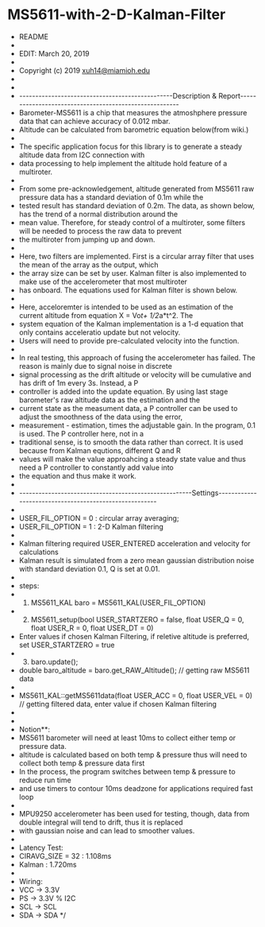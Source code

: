# MS5611-with-2-D-Kalman-Filter


 * README
 * 
 * EDIT: March 20, 2019
 * 
 * Copyright (c) 2019 <xuh14@miamioh.edu>
 *
 *
 * ------------------------------------------------Description & Report-------------------------------------------------------
 * Barometer-MS5611 is a chip that measures the atmoshphere pressure data that can achieve accuracy of 0.012 mbar.
 * Altitude can be calculated from barometric equation below(from wiki.)
 *
 * The specific application focus for this library is to generate a steady altitude data from I2C connection with 
 * data processing to help implement the altitude hold feature of a multiroter. 
 * 
 * From some pre-acknowledgement, altitude generated from MS5611 raw pressure data has a standard deviation of 0.1m while the
 * tested result has standard deviation of 0.2m. The data, as shown below, has the trend of a normal distribution around the 
 * mean value. Therefore, for steady control of a multiroter, some filters will be needed to process the raw data to prevent
 * the multiroter from jumping up and down. 
 *
 * Here, two filters are implemented. First is a circular array filter that uses the mean of the array as the output, which
 * the array size can be set by user. Kalman filter is also implemented to make use of the accelerometer that most multiroter
 * has onboard. The equations used for Kalman filter is shown below. 
 *
 * Here, acceloremter is intended to be used as an estimation of the current altitude from equation X = Vo*t+ 1/2*a*t^2. The 
 * system equation of the Kalman implementation is a 1-d equation that only contains acceleratio update but not velocity. 
 * Users will need to provide pre-calculated velocity into the function.
 * 
 * In real testing, this approach of fusing the accelerometer has failed. The reason is mainly due to signal noise in discrete
 * signal processing as the drift altitude or velocity will be cumulative and has drift of 1m every 3s. Instead, a P
 * controller is added into the update equation. By using last stage barometer's raw altitude data as the estimation and the 
 * current state as the measument data, a P controller can be used to adjust the smoothness of the data using the error, 
 * measurement - estimation, times the adjustable gain. In the program, 0.1 is used. The P controller here, not in a 
 * traditional sense, is to smooth the data rather than correct. It is used because from Kalman equtions, different Q and R
 * values will make the value approahcing a steady state value and thus need a P controller to constantly add value into
 * the equation and thus make it work.
 *
 * ------------------------------------------------------Settings-------------------------------------------------------
 *
 * USER_FIL_OPTION = 0 : circular array averaging;
 * USER_FIL_OPTION = 1 : 2-D Kalman filtering
 *
 * Kalman filtering required USER_ENTERED acceleration and velocity for calculations
 * Kalman result is simulated from a zero mean gaussian distribution noise with standard deviation 0.1, Q is set at 0.01. 
 * 
 * steps:
 * 1. MS5611_KAL baro = MS5611_KAL(USER_FIL_OPTION)
 * 2. MS5611_setup(bool USER_STARTZERO = false, float USER_Q = 0, float USER_R = 0, float USER_DT = 0)
 *    Enter values if chosen Kalman Filtering, if reletive altitude is preferred, set USER_STARTZERO = true
 * 3. baro.update();
 *    double baro_altitude = baro.get_RAW_Altitude();   // getting raw MS5611 data
 *    
 *    MS5611_KAL::getMS5611data(float USER_ACC = 0, float USER_VEL = 0)  // getting filtered data, enter value if chosen Kalman filtering
 *
 * 
 * Notion**:
 * MS5611 barometer will need at least 10ms to collect either temp or pressure data.
 * altitude is calculated based on both temp & pressure thus will need to collect both temp & pressure data first
 * In the process, the program switches between temp & pressure to reduce run time 
 * and use timers to contour 10ms deadzone for applications required fast loop
 *
 * MPU9250 accelerometer has been used for testing, though, data from double integral will tend to drift, thus it is replaced
 * with gaussian noise and can lead to smoother values.
 *
 * Latency Test:
 * CIRAVG_SIZE = 32 : 1.108ms
 * Kalman : 1.720ms
 *
 * Wiring:
 * VCC -> 3.3V
 * PS -> 3.3V    % I2C
 * SCL -> SCL
 * SDA -> SDA
 */
